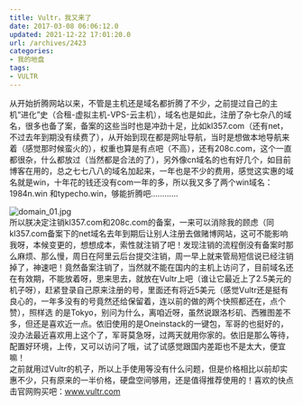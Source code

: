 ```yaml
---
title: Vultr，我又来了
date: 2017-03-08 06:06:12.0
updated: 2021-12-22 17:01:20.0
url: /archives/2423
categories: 
- 我的地盘
tags: 
- VULTR
---
```


<p>从开始折腾网站以来，不管是主机还是域名都折腾了不少，之前提过自己的主机“进化”史（合租-虚拟主机-VPS-云主机），域名也是如此，注册了杂七杂八的域名，很多也备了案，备案的这些当时也是冲劲十足，比如kl357.com（还有net，不过去年到期没有续费了），从开始到现在都是网址导航，当时是想做本地导航来着（感觉那时候蛮火的），权重也算是有点吧（不高），还有208c.com，这个一直都很杂，什么都放过（当然都是合法的了），另外像cn域名的也有好几个，如目前博客在用的，总之七七八八的域名加起来，一年也是不少的费用，感觉这实惠的域名就是win，十年花的钱还没有com一年的多，所以我又多了两个win域名：1984n.win 和typecho.win，够能折腾吧…………</p><p><img src="https://cdn.uu126.cn/usr/uploads/2017/03/944089791.jpg" alt="domain_01.jpg" title="domain_01.jpg"><br />所以朕决定注销kl357.com和208c.com的备案，一来可以消除我的顾虑（同kl357.com备案下的net域名去年到期后让别人注册去做赌博网站，这可不能影响我呀，本候变更的，想想成本，索性就注销了吧！发现注销的流程倒没有备案时那么麻烦、那么慢，周日在阿里云后台提交注销，周一早上就来管局短信说已经注销掉了，神速吧！竟然备案注销了，当然就不能在国内的主机上访问了，目前域名还在有效期，不能放着呀，思来思去，就放在Vultr上吧（谁让它最近上了2.5美元的机子呀），赶紧登录自己原来注册的号，里面还有将近5美元（感觉Vultr还是挺有良心的，一年多没有的号竟然还给保留着，连以前的做的两个快照都还在，点个赞），照样选 的是Tokyo，别问为什么，离咱近呀，虽然说跟洛杉矶、西雅图差不多，但还是喜欢近一点。依旧使用的是Oneinstack的一键包，军哥的也挺好的，没办法最近喜欢用上这个了，军哥莫急呀，过两天就用你家的。依旧是那么等待，配置好环境，上传，又可以访问了哦，试了试感觉跟国内差距也不是太大，便宜嘛！<br />之前就用过Vultr的机子，所以上手使用等没有什么问题，但是价格相比以前却实惠不少，只有原来的一半价格，硬盘空间够用，还是值得推荐使用的！喜欢的快点击官网购买吧：<a href="https://www.vultr.com/?ref=6826238">www.vultr.com</a></p>